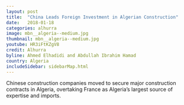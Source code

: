 ```yaml
---
layout: post
title:  "China Leads Foreign Investment in Algerian Construction"
date:   2018-01-18
categories: alhurra
image: mbn__algeria--medium.jpg
thumbnail: mbn__algeria--medium.jpg
youtube: HR3iFtKZgV8
credit: Alhurra
byline: Ahmed Elhadidi and Abdullah Ibrahim Hamad 
country: Algeria
includeSidebar: sidebarMap.html
---
```


Chinese construction companies moved to secure major construction contracts in Algeria, overtaking France as Algeria’s largest source of expertise and imports.